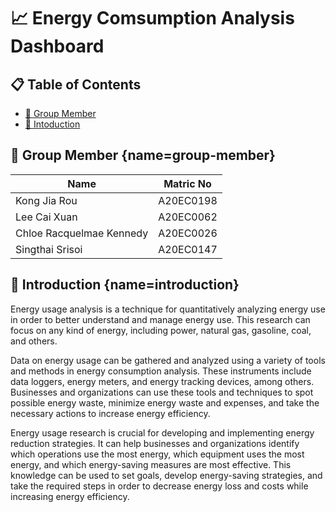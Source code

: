 # 📈 Energy Comsumption Analysis Dashboard 

## 📋 Table of Contents
* [🤵 Group Member](#group-member)
* [📒 Intoduction](#introduction)

## 🤵 Group Member [](#){name=group-member}
| Name | Matric No |
| ----- | ----- |
| Kong Jia Rou | A20EC0198 | |
| Lee Cai Xuan | A20EC0062 | |
| Chloe Racquelmae Kennedy| A20EC0026 | |
| Singthai Srisoi | A20EC0147 | |

## 📒 Introduction [](#){name=introduction}
Energy usage analysis is a technique for quantitatively analyzing energy use in order to better understand and manage energy use. This research can focus on any kind of energy, including power, natural gas, gasoline, coal, and others.

Data on energy usage can be gathered and analyzed using a variety of tools and methods in energy consumption analysis. These instruments include data loggers, energy meters, and energy tracking devices, among others. Businesses and organizations can use these tools and techniques to spot possible energy waste, minimize energy waste and expenses, and take the necessary actions to increase energy efficiency.

Energy usage research is crucial for developing and implementing energy reduction strategies. It can help businesses and organizations identify which operations use the most energy, which equipment uses the most energy, and which energy-saving measures are most effective. This knowledge can be used to set goals, develop energy-saving strategies, and take the required steps in order to decrease energy loss and costs while increasing energy efficiency.


[def]: #📒-introduction